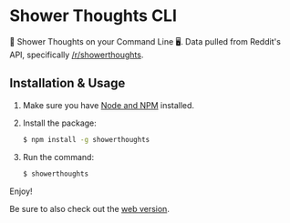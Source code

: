 # Shower Thoughts CLI

🚿 Shower Thoughts on your Command Line 🖥. Data pulled from Reddit's API, specifically [/r/showerthoughts](http://reddit.com/r/showerthoughts).

## Installation & Usage

1. Make sure you have [Node and NPM](https://nodejs.org/) installed.

1. Install the package:
    ```bash
    $ npm install -g showerthoughts
    ```

1. Run the command:
    ```bash
   $ showerthoughts
   ```

Enjoy!

Be sure to also check out the [web version](https://github.com/drehimself/showerthoughts).
